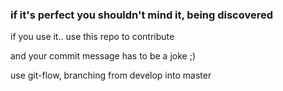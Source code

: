### if it's perfect you shouldn't mind it, being discovered

if you use it.. use this repo to contribute

and your commit message has to be a joke
;)

use git-flow, branching from develop into master
